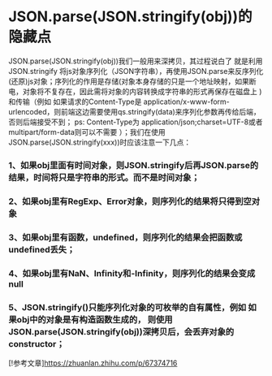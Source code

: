 # JSON.parse(JSON.stringify(obj))的隐藏点
JSON.parse(JSON.stringify(obj))我们一般用来深拷贝，其过程说白了 就是利用JSON.stringify 将js对象序列化（JSON字符串），再使用JSON.parse来反序列化(还原)js对象；序列化的作用是存储(对象本身存储的只是一个地址映射，如果断电，对象将不复存在，因此需将对象的内容转换成字符串的形式再保存在磁盘上 )和传输（例如 如果请求的Content-Type是 application/x-www-form-urlencoded，则前端这边需要使用qs.stringify(data)来序列化参数再传给后端，否则后端接受不到； ps: Content-Type为 application/json;charset=UTF-8或者 multipart/form-data则可以不需要 ）；我们在使用 JSON.parse(JSON.stringify(xxx))时应该注意一下几点：
### 1、如果obj里面有时间对象，则JSON.stringify后再JSON.parse的结果，时间将只是字符串的形式。而不是时间对象；
### 2、如果obj里有RegExp、Error对象，则序列化的结果将只得到空对象
### 3、如果obj里有函数，undefined，则序列化的结果会把函数或 undefined丢失；
### 4、如果obj里有NaN、Infinity和-Infinity，则序列化的结果会变成null
### 5、JSON.stringify()只能序列化对象的可枚举的自有属性，例如 如果obj中的对象是有构造函数生成的， 则使用JSON.parse(JSON.stringify(obj))深拷贝后，会丢弃对象的constructor；
[!参考文章]https://zhuanlan.zhihu.com/p/67374716